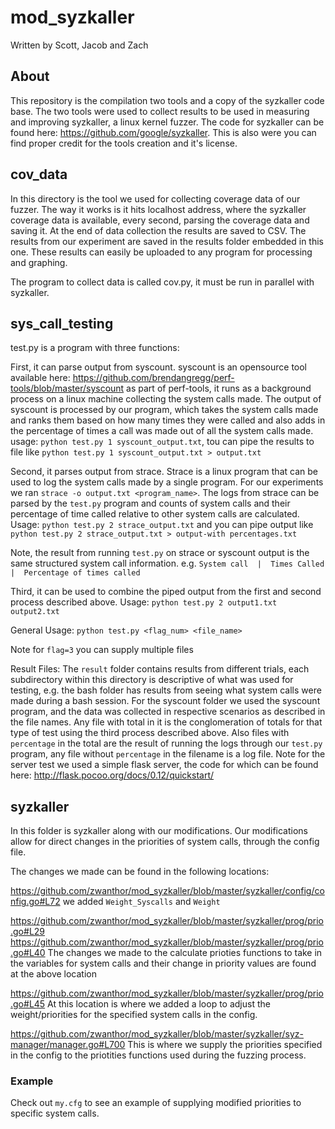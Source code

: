 # mod_syzkaller

Written by Scott, Jacob and Zach

## About
This repository is the compilation two tools and a copy of the syzkaller code base. The two tools were used to collect results to be used in measuring and improving syzkaller, a linux kernel fuzzer. The code for syzkaller can be found here: https://github.com/google/syzkaller. This is also were you can find proper credit for the tools creation and it's license.

## cov_data
In this directory is the tool we used for collecting coverage data of our fuzzer. The way it works is it hits localhost address, where the syzkaller coverage data is available, every second, parsing the coverage data and saving it. At the end of data collection the results are saved to CSV. The results from our experiment are saved in the results folder embedded in this one. These results can easily be uploaded to any program for processing and graphing.

The program to collect data is called cov.py, it must be run in parallel with syzkaller.

## sys_call_testing
test.py is a program with three functions:

First, it can parse output from syscount. syscount is an opensource tool available here: https://github.com/brendangregg/perf-tools/blob/master/syscount as part of perf-tools, it runs as a background process on a linux machine collecting the system calls made. The output of syscount is processed by our program, which takes the system calls made and ranks them based on how many times they were called and also adds in the percentage of times a call was made out of all the system calls made. usage: `python test.py 1 syscount_output.txt`, tou can pipe the results to file like `python test.py 1 syscount_output.txt > output.txt`

Second, it parses output from strace. Strace is a linux program that can be used to log the system calls made by a single program. For our experiments we ran `strace -o output.txt <program_name>`. The logs from strace can be parsed by the `test.py` program and counts of system calls and their percentage of time called relative to other system calls are calculated. Usage: `python test.py 2 strace_output.txt` and you can pipe output like `python test.py 2 strace_output.txt > output-with percentages.txt`

Note, the result from running `test.py` on strace or syscount output is the same structured system call information. e.g.
`System call  |  Times Called  |  Percentage of times called`

Third, it can be used to combine the piped output from the first and second process described above. Usage: `python test.py 2 output1.txt output2.txt`

General Usage:
`python test.py <flag_num> <file_name>`

Note for `flag=3` you can supply multiple files

Result Files:
The `result` folder contains results from different trials, each subdirectory within this directory is descriptive of what was used for testing, e.g. the bash folder has results from seeing what system calls were made during a bash session. For the syscount folder we used the syscount program, and the data was collected in respective scenarios as described in the file names. Any file with total in it is the conglomeration of totals for that type of test using the third process described above. Also files with `percentage` in the total are the result of running the logs through our `test.py` program, any file without `percentage` in the filename is a log file. Note for the server test we used a simple flask server, the code for which can be found here: http://flask.pocoo.org/docs/0.12/quickstart/

## syzkaller
In this folder is syzkaller along with our modifications. Our modifications allow for direct changes in the priorities of system calls, through the config file.

The changes we made can be found in the following locations:

https://github.com/zwanthor/mod_syzkaller/blob/master/syzkaller/config/config.go#L72
we added `Weight_Syscalls` and `Weight`

https://github.com/zwanthor/mod_syzkaller/blob/master/syzkaller/prog/prio.go#L29
https://github.com/zwanthor/mod_syzkaller/blob/master/syzkaller/prog/prio.go#L40
The changes we made to the calculate prioties functions to take in the variables for system calls and their change in priority values are found at the above location

https://github.com/zwanthor/mod_syzkaller/blob/master/syzkaller/prog/prio.go#L45
 At this location is where we added a loop to adjust the weight/priorities for the specified system calls in the config.

 https://github.com/zwanthor/mod_syzkaller/blob/master/syzkaller/syz-manager/manager.go#L700
 This is where we supply the priorities specified in the config to the priotities functions used during the fuzzing process.

 ### Example
 Check out `my.cfg` to see an example of supplying modified priorities to specific system calls.

